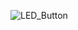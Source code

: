 ![LED_Button](https://github.com/bnina-ayoub/Esp32-Projects/assets/94785911/29e1f80c-5082-4e16-a4ae-9718a99828b8)

